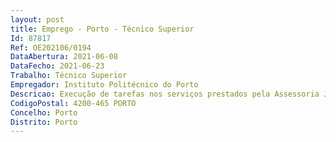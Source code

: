 ```yaml
--- 
layout: post
title: Emprego - Porto - Técnico Superior
Id: 87817
Ref: OE202106/0194
DataAbertura: 2021-06-08
DataFecho: 2021-06-23
Trabalho: Técnico Superior
Empregador: Instituto Politécnico do Porto
Descricao: Execução de tarefas nos serviços prestados pela Assessoria Jurídica, designadamente  a) Emissão de estudos   pareceres e informações de natureza técnico jurídica nas áreas de atuação da Divisão para a área da Assessoria Jurídica do P.PORTO e execução de outras atividades de apoio geral ou especializado que fundamentam e preparam a decisão superior  b) apoio decorrente da atividade dos Serviços no âmbito de impugnação administrativa, contencioso administrativo e ou outros meios de garantias administrativas  c) representação do órgão ou serviço em assuntos da sua especialidade, tomando opções de índole técnica, enquadradas por diretivas ou orientações superiores, entre outras.
CodigoPostal: 4200-465 PORTO
Concelho: Porto
Distrito: Porto
--- 
```

